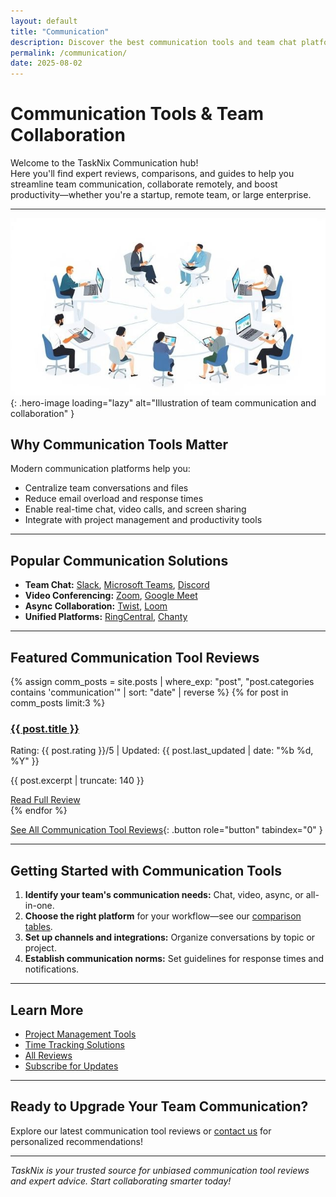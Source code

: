 ```yaml
---
layout: default
title: "Communication"
description: Discover the best communication tools and team chat platforms. Explore expert reviews, comparisons, and actionable tips for improving collaboration and remote work.
permalink: /communication/
date: 2025-08-02
---
```


# Communication Tools & Team Collaboration

Welcome to the TaskNix Communication hub!  
Here you'll find expert reviews, comparisons, and guides to help you streamline team communication, collaborate remotely, and boost productivity—whether you're a startup, remote team, or large enterprise.

---

![Team Communication and Collaboration](/images/team-communication-collaboration.jpg){: .hero-image loading="lazy" alt="Illustration of team communication and collaboration" }

## Why Communication Tools Matter

Modern communication platforms help you:

- Centralize team conversations and files
- Reduce email overload and response times
- Enable real-time chat, video calls, and screen sharing
- Integrate with project management and productivity tools

---

## Popular Communication Solutions

- **Team Chat:** [Slack](/reviews/slack-review), [Microsoft Teams](/reviews/microsoft-teams-review), [Discord](/reviews/discord-review)
- **Video Conferencing:** [Zoom](/reviews/zoom-review), [Google Meet](/reviews/google-meet-review)
- **Async Collaboration:** [Twist](/reviews/twist-review), [Loom](/reviews/loom-review)
- **Unified Platforms:** [RingCentral](/reviews/ringcentral-review), [Chanty](/reviews/chanty-review)

---

## Featured Communication Tool Reviews

{% assign comm_posts = site.posts | where_exp: "post", "post.categories contains 'communication'" | sort: "date" | reverse %}
{% for post in comm_posts limit:3 %}
<div class="review-preview">
  <h3><a href="{{ post.url | relative_url }}">{{ post.title }}</a></h3>
  <p class="meta">Rating: {{ post.rating }}/5 | Updated: {{ post.last_updated | date: "%b %d, %Y" }}</p>
  <p>{{ post.excerpt | truncate: 140 }}</p>
  <a href="{{ post.url | relative_url }}" class="button secondary" role="button" tabindex="0" style="margin-top:10px;">Read Full Review</a>
</div>
{% endfor %}

[See All Communication Tool Reviews](/reviews?category=communication){: .button role="button" tabindex="0" }

---

## Getting Started with Communication Tools

1. **Identify your team's communication needs:** Chat, video, async, or all-in-one.
2. **Choose the right platform** for your workflow—see our [comparison tables](/comparisons).
3. **Set up channels and integrations:** Organize conversations by topic or project.
4. **Establish communication norms:** Set guidelines for response times and notifications.

---

## Learn More

- [Project Management Tools](/project-management)
- [Time Tracking Solutions](/time-tracking)
- [All Reviews](/reviews)
- [Subscribe for Updates](/newsletter)

---

## Ready to Upgrade Your Team Communication?

Explore our latest communication tool reviews or [contact us](/contact) for personalized recommendations!

---

*TaskNix is your trusted source for unbiased communication tool reviews and expert advice. Start collaborating smarter today!*